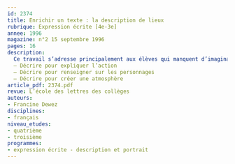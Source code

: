 ```yaml
---
id: 2374
title: Enrichir un texte : la description de lieux 
rubrique: Expression écrite [4e-3e]
annee: 1996
magazine: n°2 15 septembre 1996
pages: 16
description: 
  Ce travail s’adresse principalement aux élèves qui manquent d’imagination lors des exercices d’expression écrite, et disent : « Je ne savais pas quoi écrire. » Il vise aussi ceux qui ont un style trop sec, car ils ne pensent pas à enrichir leur texte, ou ne savent pas comment s’y prendre. On peut  mettre en évidence des techniques qu’ils pourront réutiliser dans des exercices d’imitation, ainsi que dans leur propre production. Il s’agit de leur faire comprendre qu’enrichir un texte par divers moyens est à leur portée.
  – Décrire pour expliquer l’action
  – Décrire pour renseigner sur les personnages
  – Décrire pour créer une atmosphère
article_pdf: 2374.pdf
revue: L’école des lettres des collèges
auteurs:
- Francine Dewez
disciplines:
- français
niveau_etudes:
- quatrième
- troisième
programmes:
- expression écrite - description et portrait
---
```


